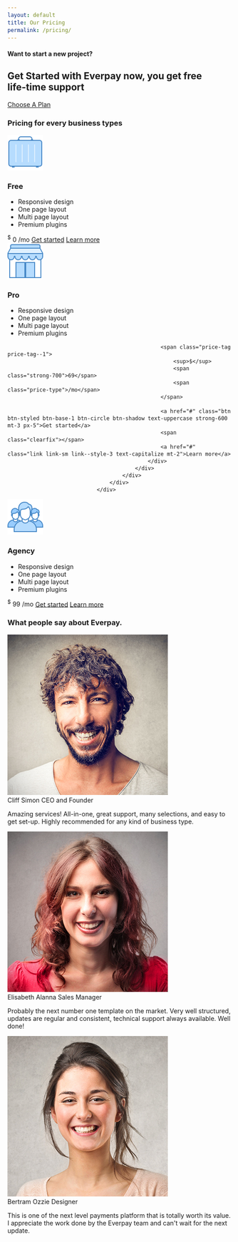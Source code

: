 ```yaml
---
layout: default
title: Our Pricing
permalink: /pricing/
---
```


<section class="slice-lg sct-color-3 holder-item holder-item-dark has-bg-cover bg-size-contain" style="background-image:  url(https://res.cloudinary.com/lmj6rf6tz/image/upload/v1458022388/merchant_accounts_kwqdyi.png); background-position: center center;">
  <div class="container container-sm d-flex align-items-center">
        <div class="col">
<div class="row py-3 text-center justify-content-center">
<div class="col-12 col-md-10">
                 <h4 class="heading heading-sm c-gray-light text-uppercase mb-0">Want to start a new project?</h4>
<span class="sd-1 sd-sm sd-thick-3px sd-center"></span>
<h2 class="heading heading-2 line-height-1_8 strong-600 mt-3 animated" data-animation-in="fadeIn" data-animation-delay="400">
Get Started with Everpay now, you get free<br>life-time support
</h2>
 <a href="/#get-pricing" target="_blank" class="btn btn-styled btn-green btn-circle btn-shadow px-4 mt-5">Choose A Plan</a>
                                    </div>
                                </div>
                            </div>
                        </div>
 </section>
 
 <section class="slice-lg sct-color-2 border-top border-bottom">
                        <div class="container">
                            <div class="section-title section-title--style-1 text-center" id="get-pricing">
                                <h3 class="section-title-inner heading-3 text-normal strong-600">
                                    Pricing for every business types
                                </h3>
                            </div>
<div class="row cols-xs-space cols-md-space cols-lg-space">
                                <div class="col-lg-4">
                                    <div class="card z-depth-2-top z-depth-3--hover">
                                        <div class="card-body text-center">
                                            <div class="icon-block--style-1-v5">
                                                <div class="block-icon block-icon-lg pt-4">
                                                    <img src="/assets/images/icons/ultraviolet/svg/business.svg">
                                                </div>
                                                <div class="block-content">
                                                    <h3 class="heading heading-5 strong-600 text-uppercase">Free</h3>
                                                    <ul class="icons text-center mt-4">
                                                        <li class="c-gray-light strong-400">Responsive design</li>
                                                        <li class="c-gray-light strong-400">One page layout</li>
                                                        <li class="c-gray-light strong-400">Multi page layout</li>
                                                        <li class="c-gray-light strong-400">Premium plugins</li>
                                                    </ul>
    <span class="price-tag price-tag--1">
                                                        <sup>$</sup>
                                                        <span class="strong-700">0</span>
                                                        <span class="price-type">/mo</span>
                                                    </span>
<a href="pricing-1.html#" class="btn btn-styled btn-base-1 btn-circle btn-shadow text-uppercase strong-600 mt-3 px-5">Get started</a>
                                                    <span class="clearfix"></span>
                                                    <a href="#" class="link link-sm link--style-3 text-capitalize mt-2">Learn more</a>
                                                </div>
                                            </div>
                                        </div>
                                    </div>
                                </div>
<div class="col-lg-4">
                             <div class="card z-depth-2-top z-depth-3--hover">
                                        <div class="card-body text-center">
                                            <div class="icon-block--style-1-v5">
                                                <div class="block-icon block-icon-lg pt-4">
                                                    <img src="/assets/images/icons/ultraviolet/svg/small-business.svg">
                                                </div>
                                                <div class="block-content">
                                                    <h3 class="heading heading-5 strong-600 text-uppercase">Pro</h3>
                                                    <ul class="icons text-center mt-4">
                                                        <li class="c-gray-light strong-400">Responsive design</li>
                                                        <li class="c-gray-light strong-400">One page layout</li>
                                                        <li class="c-gray-light strong-400">Multi page layout</li>
                                                        <li class="c-gray-light strong-400">Premium plugins</li>
                                                    </ul>

                                                    <span class="price-tag price-tag--1">
                                                        <sup>$</sup>
                                                        <span class="strong-700">69</span>
                                                        <span class="price-type">/mo</span>
                                                    </span>

                                                    <a href="#" class="btn btn-styled btn-base-1 btn-circle btn-shadow text-uppercase strong-600 mt-3 px-5">Get started</a>
                                                    <span class="clearfix"></span>
                                                    <a href="#" class="link link-sm link--style-3 text-capitalize mt-2">Learn more</a>
                                                </div>
                                            </div>
                                        </div>
                                    </div>
                                </div>

 <div class="col-lg-4">
                                    <div class="card z-depth-2-top z-depth-3--hover">
                                        <div class="card-body text-center">
                                            <div class="icon-block--style-1-v5">
                                                <div class="block-icon block-icon-lg pt-4">
                                                    <img src="/assets/images/icons/ultraviolet/svg/conference.svg">
                                                </div>
                                                <div class="block-content">
                                                    <h3 class="heading heading-5 strong-600 text-uppercase">Agency</h3>
                                                    <ul class="icons text-center mt-4">
                                                        <li class="c-gray-light strong-400">Responsive design</li>
                                                        <li class="c-gray-light strong-400">One page layout</li>
                                                        <li class="c-gray-light strong-400">Multi page layout</li>
                                                        <li class="c-gray-light strong-400">Premium plugins</li>
                                                    </ul>
<span class="price-tag price-tag--1">
                                                        <sup>$</sup>
                                                        <span class="strong-700">99</span>
                                                        <span class="price-type">/mo</span>
                                                    </span>
<a href="pricing-1.html#" class="btn btn-styled btn-base-1 btn-circle btn-shadow text-uppercase strong-600 mt-3 px-5">Get started</a>
                                                    <span class="clearfix"></span>
                                                    <a href="#" class="link link-sm link--style-3 text-capitalize mt-2">Learn more</a>
                                                </div>
                                            </div>
                                        </div>
                                    </div>
                                </div>
                            </div>
                        </div>
                    </section>
                    
  <section class="slice-lg sct-color-1 border-top">
                        <div class="container">
                            <div class="section-title section-title--style-1 text-center">
                                <h3 class="section-title-inner heading-3 text-normal strong-600">
                                    What people say about Everpay.
                                </h3>
                            </div>
 <span class="space-xs-xl"></span>
<div class="row cols-xs-space cols-md-space cols-lg-space">
                                <div class="col-lg-4">
                                    <div class="card card-blockquote z-depth-3-top">
                                        <div class="card-body">
                                            <div class="block-author">
                                                <div class="author-image ">
                                                    <img src="/assets/images/prv/people/person-1.jpg">
                                                </div>
                                                <div class="author-info">
                                                    <span class="d-block heading-6 author-name strong-600 c-base-1">Cliff Simon</span>
                                                    <span class="heading-xs author-desc">CEO and Founder</span>
                                                </div>
                                            </div>
<p class="mt-4 line-height-1_8">
                        Amazing services! All-in-one, great support, many selections, and easy to get set-up.
                                                Highly recommended for any kind of business type.
                                            </p>
                                        </div>
                                    </div>
                                </div>
<div class="col-lg-4">
                                    <div class="card card-blockquote z-depth-3-top">
                                        <div class="card-body">
                                            <div class="block-author">
                                                <div class="author-image ">
                                                    <img src="/assets/images/prv/people/person-2.jpg">
                                                </div>
                                                <div class="author-info">
                                                    <span class="d-block heading-6 author-name strong-600 c-base-1">Elisabeth Alanna</span>
                                                    <span class="heading-xs author-desc">Sales Manager</span>
                                                </div>
                                            </div>
<p class="mt-4 line-height-1_8">
Probably the next number one template on the market. Very well structured, updates are regular and consistent, technical support always available. Well done!
                                            </p>
                                        </div>
                                    </div>
                                </div>
<div class="col-lg-4">
                                    <div class="card card-blockquote z-depth-3-top">
                                        <div class="card-body">
                                            <div class="block-author">
                                                <div class="author-image ">
                                                    <img src="/assets/images/prv/people/person-3.jpg">
                                                </div>
                                                <div class="author-info">
                                                    <span class="d-block heading-6 author-name strong-600 c-base-1">Bertram Ozzie</span>
                                                    <span class="heading-xs author-desc">Designer</span>
                                                </div>
                                            </div>
<p class="mt-4 line-height-1_8">
  This is one of the next level payments platform that is totally worth its value. I appreciate the work
                                                done by the Everpay team and can't wait for the next update.
                                            </p>
                                        </div>
                                    </div>
                                </div>
                            </div>
                        </div>
 </section>                 
